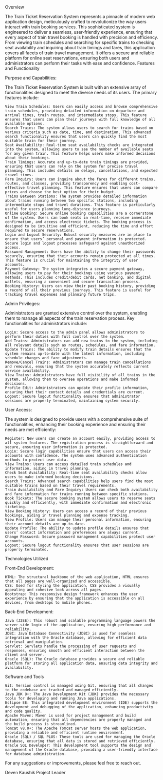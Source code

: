 Overview

The Train Ticket Reservation System represents a pinnacle of modern web application design, meticulously crafted to revolutionize the way users interact with train booking services. This sophisticated system is engineered to deliver a seamless, user-friendly experience, ensuring that every aspect of train travel booking is handled with precision and efficiency. From viewing train schedules and searching for specific trains to checking seat availability and inquiring about train timings and fares, this application covers all facets of train travel management. It offers a secure and reliable platform for online seat reservations, ensuring both users and administrators can perform their tasks with ease and confidence.
Features and Functionality

Purpose and Capabilities:

The Train Ticket Reservation System is built with an extensive array of functionalities designed to meet the diverse needs of its users. The primary features include:

    View Train Schedules: Users can easily access and browse comprehensive train schedules, providing detailed information on departure and arrival times, train routes, and intermediate stops. This feature ensures that users can plan their journeys with full knowledge of all available options.
    Search Trains: The system allows users to search for trains based on various criteria such as date, time, and destination. This advanced search functionality ensures that users can quickly find the most suitable train for their journey.
    Seat Availability: Real-time seat availability checks are integrated into the system, allowing users to see the number of available seats for any given train. This feature helps users make informed decisions about their bookings.
    Train Timings: Accurate and up-to-date train timings are provided, ensuring that users can rely on the system for precise travel planning. This includes details on delays, cancellations, and expected travel times.
    Fare Inquiry: Users can inquire about the fares for different trains, routes, and classes, providing transparency and enabling cost-effective travel planning. This feature ensures that users can compare prices and choose the best option for their budget.
    Trains Between Stations: The system provides detailed information about trains running between two specific stations, including intermediate stops and travel durations. This feature is particularly useful for users planning long-distance journeys.
    Online Booking: Secure online booking capabilities are a cornerstone of the system. Users can book seats in real-time, receive immediate confirmation, and access electronic tickets. The booking process is designed to be intuitive and efficient, reducing the time and effort required to secure reservations.
    Login and Logout Security: Robust security measures are in place to ensure that users’ personal and payment information is protected. Secure login and logout processes safeguard against unauthorized access.
    Password Management: Users have the ability to change their passwords securely, ensuring that their accounts remain protected at all times. This feature is crucial for maintaining the integrity of user accounts.
    Payment Gateway: The system integrates a secure payment gateway, allowing users to pay for their bookings using various payment methods. This includes credit/debit cards, net banking, and digital wallets, ensuring a convenient and secure transaction process.
    Booking History: Users can view their past booking history, providing a record of all their previous journeys. This feature is useful for tracking travel expenses and planning future trips.

Admin Privileges:

Administrators are granted extensive control over the system, enabling them to manage all aspects of the train reservation process. Key functionalities for administrators include:

    Login: Secure access to the admin panel allows administrators to perform their duties with full control over the system.
    Add Trains: Administrators can add new trains to the system, including all relevant details such as routes, schedules, and fare information.
    Update Trains: The ability to modify train details ensures that the system remains up-to-date with the latest information, including schedule changes and fare adjustments.
    Remove/Cancel Trains: Administrators can manage train cancellations and removals, ensuring that the system accurately reflects current service availability.
    View Trains: Administrators have full visibility of all trains in the system, allowing them to oversee operations and make informed decisions.
    Profile Edit: Administrators can update their profile information, ensuring that their contact details and credentials are current.
    Logout: Secure logout functionality ensures that administrator sessions are properly terminated, maintaining system security.

User Access:

The system is designed to provide users with a comprehensive suite of functionalities, enhancing their booking experience and ensuring their needs are met efficiently:

    Register: New users can create an account easily, providing access to all system features. The registration process is straightforward and secure, ensuring user information is protected.
    Login: Secure login capabilities ensure that users can access their accounts with confidence. The system uses advanced authentication methods to protect user data.
    View Trains: Users can access detailed train schedules and information, aiding in travel planning.
    Check Seat Availability: Real-time seat availability checks allow users to make informed booking decisions.
    Search Trains: Advanced search capabilities help users find the most suitable trains based on their travel requirements.
    Train Availability and Fare Inquiry: Users can check both availability and fare information for trains running between specific stations.
    Book Tickets: The secure booking system allows users to reserve seats quickly and efficiently, with immediate confirmation and electronic ticketing.
    View Booking History: Users can access a record of their previous bookings, aiding in travel planning and expense tracking.
    View Profile: Users can manage their personal information, ensuring their account details are up-to-date.
    Update Profile: The ability to update profile details ensures that users’ contact information and preferences are always current.
    Change Password: Secure password management capabilities protect user accounts.
    Logout: Secure logout functionality ensures that user sessions are properly terminated.

Technologies Utilized

Front-End Development:

    HTML: The structural backbone of the web application, HTML ensures that all pages are well-organized and accessible.
    CSS: Used for styling the application, CSS provides a visually appealing and cohesive look across all pages.
    Bootstrap: This responsive design framework enhances the user experience by ensuring that the application is accessible on all devices, from desktops to mobile phones.

Back-End Development:

    Java (J2EE): This robust and scalable programming language powers the server-side logic of the application, ensuring high performance and reliability.
    JDBC: Java Database Connectivity (JDBC) is used for seamless integration with the Oracle database, allowing for efficient data retrieval and manipulation.
    Servlet: Servlets handle the processing of user requests and responses, ensuring smooth and efficient interaction between the client and server.
    Oracle (SQL): The Oracle database provides a secure and reliable platform for storing all application data, ensuring data integrity and availability.

Software and Tools

    Git: Version control is managed using Git, ensuring that all changes to the codebase are tracked and managed efficiently.
    Java JDK 8+: The Java Development Kit (JDK) provides the necessary tools for developing and running Java applications.
    Eclipse EE: This integrated development environment (IDE) supports the development and debugging of the application, enhancing productivity and code quality.
    Apache Maven: Maven is used for project management and build automation, ensuring that all dependencies are properly managed and the build process is streamlined.
    Tomcat v8.0+: The Apache Tomcat server hosts the web application, providing a reliable and efficient runtime environment.
    Oracle (SQL) / SQL PLUS: These tools are used for managing the Oracle database, ensuring that all data is stored and retrieved efficiently.
    Oracle SQL Developer: This development tool supports the design and management of the Oracle database, providing a user-friendly interface for database administration.

For any suggestions or improvements, please feel free to reach out.

Deven Kaushik
Project Leader